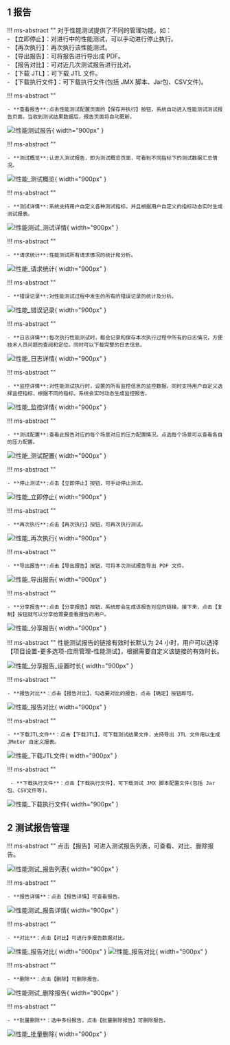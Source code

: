 

## 1 报告
!!! ms-abstract ""
	对于性能测试提供了不同的管理功能，如：<br />
    -   【立即停止】：对进行中的性能测试，可以手动进行停止执行。<br />
    -   【再次执行】：再次执行该性能测试。<br />
    -   【导出报告】：可将报告进行导出成 PDF。<br />
    -   【报告对比】：可对近几次测试报告进行比对。<br />
    -   【下载 JTL】：可下载 JTL 文件。<br />
    -   【下载执行文件】：可下载执行文件(包括 JMX 脚本、Jar包、CSV文件)。<br />

!!! ms-abstract ""

    - **查看报告**:点击性能测试配置页面的【保存并执行】按钮，系统自动进入性能测试测试报告页面。当收到测试结果数据后，报告页面将自动更新。
![!性能测试报告](../../img/performance/性能测试_报告.png){ width="900px" }

!!! ms-abstract ""

    - **测试概览**:认进入测试报告，即为测试概览页面，可看到不同指标下的测试数据汇总情况。

![!性能_测试概览](../../img/performance/性能_测试概览.png){ width="900px" }

!!! ms-abstract ""

    - **测试详情**:系统支持用户自定义各种测试指标，并且根据用户自定义的指标动态实时生成测试报表。

![!性能测试_测试详情](../../img/performance/性能测试_测试详情.png){ width="900px" }

!!! ms-abstract ""

    - **请求统计**:性能测试所有请求情况的统计和分析。

![!性能_请求统计](../../img/performance/性能_请求统计.png){ width="900px" }

!!! ms-abstract ""

    - **错误记录**:对性能测试过程中发生的所有的错误记录的统计及分析。

![!性能_错误记录](../../img/performance/性能_错误记录.png){ width="900px" }


!!! ms-abstract ""

    - **日志详情**:每次执行性能测试时，都会记录和保存本次执行过程中所有的日志情况，方便技术人员问题的查阅和定位。同时可以下载完整的日志信息。
![!性能_日志详情](../../img/performance/性能_日志详情.png){ width="900px" }

!!! ms-abstract ""

    - **监控详情**:对性能测试执行时，设置的所有监控信息的监控数据。同时支持用户自定义选择监控指标，根据不同的指标，系统会实时动态生成监控报告。

![!性能_监控详情](../../img/performance/性能_监控详情.png){ width="900px" }

!!! ms-abstract ""

    - **测试配置**:查看此报告对应的每个场景对应的压力配置情况。点选每个场景可以查看各自的压力配置。

![!性能_测试配置](../../img/performance/性能_测试配置.png){ width="900px" }

!!! ms-abstract ""

    - **停止测试**:点击【立即停止】按钮，可手动停止测试。

![!性能_立即停止](../../img/performance/性能_立即停止.png){ width="900px" }

!!! ms-abstract ""

    - **再次执行**:点击【再次执行】按钮，可再次执行测试。

![!性能_再次执行](../../img/performance/性能_再次执行.png){ width="900px" }

!!! ms-abstract ""

    - **导出报告**:点击【导出报告】按钮，可将本次测试报告导出 PDF 文件。

![!性能_导出报告](../../img/performance/性能_导出报告.png){ width="900px" }

!!! ms-abstract ""

    - **分享报告**:点击【分享报告】按钮，系统即会生成该报告对应的链接。接下来，点击【复制】按钮就可以分享给需要查看报告的用户。

![!性能_分享报告](../../img/performance/性能_分享报告.png){ width="900px" }

!!! ms-abstract ""
    性能测试报告的链接有效时长默认为 24 小时，用户可以选择【项目设置-更多选项-应用管理-性能测试】，根据需要自定义该链接的有效时长。

![!性能_分享报告_设置时长](../../img/performance/性能_分享报告_设置时长.png){ width="900px" }

!!! ms-abstract ""

    - **报告对比**：点击【报告对比】，勾选要对比的报告，点击【确定】按钮即可。

![!性能_报告对比](../../img/performance/性能_报告对比.png){ width="900px" }

!!! ms-abstract ""

    - **下载JTL文件**：点击【下载JTL】，可下载测试结果文件，支持导出 JTL 文件用以生成 JMeter 自定义报表。

![!性能_下载JTL文件](../../img/performance/性能_下载JTL文件.png){ width="900px" }

!!! ms-abstract ""

     - **下载执行文件**：点击【下载执行文件】，可下载测试 JMX 脚本配置文件(包括 Jar包、CSV文件等)。

![!性能_下载执行文件](../../img/performance/性能_下载执行文件.png){ width="900px" }

## 2 测试报告管理
!!! ms-abstract ""
    点击【报告】可进入测试报告列表，可查看、对比、删除报告。

![!性能测试_报告列表](../../img/performance/性能测试_报告列表.png){ width="900px" }

!!! ms-abstract ""

    - **报告详情**：点击【报告详情】可查看报告。

![!性能测试_报告详情](../../img/performance/性能测试_报告详情.png){ width="900px" }

!!! ms-abstract ""

    - **对比**：点击【对比】可进行多报告数据对比。

![!性能_报告对比](../../img/performance/性能_测试报告对比.png){ width="900px" }
![!性能_报告对比](../../img/performance/性能_测试报告对比2.png){ width="900px" }

!!! ms-abstract ""

    - **删除**：点击【删除】可删除报告。

![!性能测试_删除报告](../../img/performance/性能测试_删除报告.png){ width="900px" }

!!! ms-abstract ""
    
    - **批量删除**：选中多份报告，点击【批量删除报告】可删除报告。
![!性能_批量删除](../../img/performance/性能_批量删除.png){ width="900px" }